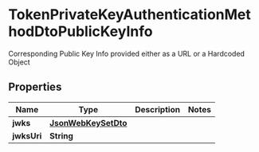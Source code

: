 # TokenPrivateKeyAuthenticationMethodDtoPublicKeyInfo

Corresponding Public Key Info provided either as a URL or a Hardcoded Object

## Properties

| Name        | Type                                        | Description | Notes |
| ----------- | ------------------------------------------- | ----------- | ----- |
| **jwks**    | [**JsonWebKeySetDto**](JsonWebKeySetDto.md) |             |       |
| **jwksUri** | **String**                                  |             |       |
